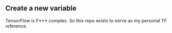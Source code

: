 ## Create a new variable 
TensorFlow is F*** complex. So this repo exists to serve as my personal TF reference.
